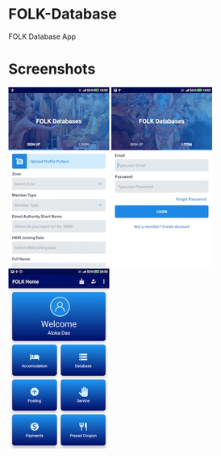 # FOLK-Database
FOLK Database App

# Screenshots
![alt text](https://github.com/Singularity-Coder/FOLK-Database/blob/master/s1.jpg)
![alt text](https://github.com/Singularity-Coder/FOLK-Database/blob/master/s2.jpg)
![alt text](https://github.com/Singularity-Coder/FOLK-Database/blob/master/s3.jpg)